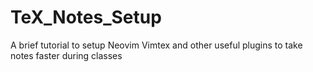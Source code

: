 # TeX_Notes_Setup
A brief tutorial to setup Neovim Vimtex and other useful plugins to take notes faster during classes
